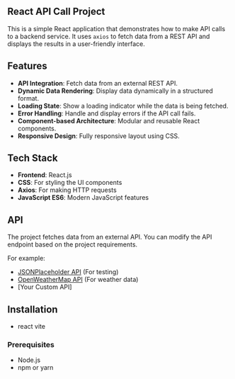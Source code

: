﻿## React API Call Project

This is a simple React application that demonstrates how to make API calls to a backend service. It uses `axios` to fetch data from a REST API and displays the results in a user-friendly interface.

## Features

- **API Integration**: Fetch data from an external REST API.
- **Dynamic Data Rendering**: Display data dynamically in a structured format.
- **Loading State**: Show a loading indicator while the data is being fetched.
- **Error Handling**: Handle and display errors if the API call fails.
- **Component-based Architecture**: Modular and reusable React components.
- **Responsive Design**: Fully responsive layout using CSS.

## Tech Stack

- **Frontend**: React.js
- **CSS**: For styling the UI components
- **Axios**: For making HTTP requests
- **JavaScript ES6**: Modern JavaScript features

## API

The project fetches data from an external API. You can modify the API endpoint based on the project requirements.

For example:
- [JSONPlaceholder API](https://jsonplaceholder.typicode.com/) (For testing)
- [OpenWeatherMap API](https://openweathermap.org/api) (For weather data)
- [Your Custom API]

## Installation
- react vite
### Prerequisites

- Node.js
- npm or yarn
